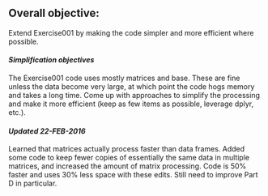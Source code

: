 ## Overall objective:  
Extend Exercise001 by making the code simpler and more efficient where possible.  
  
#### *Simplification objectives*  
The Exercise001 code uses mostly matrices and base.  These are fine unless the data become very large, at which point the code hogs memory and takes a long time.  Come up with approaches to simplify the processing and make it more efficient (keep as few items as possible, leverage dplyr, etc.).  
  
#### *Updated 22-FEB-2016*  
Learned that matrices actually process faster than data frames.  Added some code to keep fewer copies of essentially the same data in multiple matrices, and increased the amount of matrix processing.  Code is 50% faster and uses 30% less space with these edits.  Still need to improve Part D in particular.  

